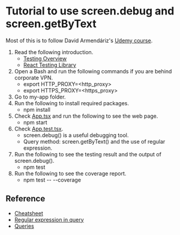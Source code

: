 # Tutorial to use screen.debug and screen.getByText

Most of this is to follow David Armendáriz's [Udemy course](https://www.udemy.com/course/testing-react-apps-with-react-testing-library-rtl/).

1. Read the following introduction.
   - [Testing Overview](https://reactjs.org/docs/testing.html)
   - [React Testing Library](https://testing-library.com/docs/react-testing-library/intro)
2. Open a Bash and run the following commands if you are behind corporate VPN.
   - export HTTP_PROXY=<http_proxy>
   - export HTTPS_PROXY=<https_proxy>
3. Go to my-app folder.
4. Run the following to install required packages.
   - npm install
5. Check [App.tsx](./my-app/src/App.tsx) and run the following to see the web page.
   - npm start
6. Check [App.test.tsx](./my-app/src/App.test.tsx).
   - screen.debug() is a useful debugging tool.
   - Query method: screen.getByText() and the use of regular expression.
7. Run the following to see the testing result and the output of screen.debug().
   - npm test
8. Run the following to see the coverage report.
   - npm test -- --coverage

## Reference

- [Cheatsheet](https://testing-library.com/docs/react-testing-library/cheatsheet)
- [Regular expression in query](https://testing-library.com/docs/queries/about/#textmatch)
- [Queries](https://testing-library.com/docs/react-testing-library/cheatsheet#queries)
